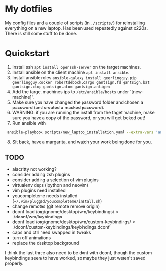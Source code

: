 # My dotfiles

My config files and a couple of scripts (in `./scripts/`) for reinstalling everything on a new laptop. Has been used repeatedly against x220s. There is still some stuff to be done.

# Quickstart

1. Install ssh `apt install openssh-server` on the target machines.
2. Install ansible on the client machine `apt install ansible`.
3. Install ansible roles `ansible-galaxy install geerlingguy.pip geerlingguy.docker robertdebock.cargo gantsign.fd gantsign.bat gantsign.ctop gantsign.atom gantsign.antigen`
4. Add the target machines ips to `/etc/ansible/hosts` under '[new-machine]'.
5. Make sure you have changed the password folder and chosen a password (and created a masked password).
6. WARNING: if you are running the install from the taget machine, make sure you have a copy of the password, or you will get locked out!
7. Run ansible with
```bash
 ansible-playbook scripts/new_laptop_installation.yaml --extra-vars 'ansible_sudo_pass=<SUDO PASS FOR NEW MACHINE>'
 ```
8. Sit back, have a margarita, and watch your work being done for you.

## TODO

* alacritty not working?
* consider adding zsh plugins
* consider adding a selection of vim plugins
* virtualenv deps (ipython and neovim)
* vim plugins need installed
* youcompleteme needs installed (`~/.vim/plugged/youcompleteme/install.sh`)
* change remotes (git remote remove origin)
* dconf load /org/gnome/desktop/wm/keybindings/ < ./dconf/wm/keybindings
* dconf load /org/gnome/desktop/wm/custom-keybindings/ < ./dconf/custom-keybindings/keybindings.dconf
* caps and ctrl need swapped in tweaks
* turn off animations
* replace the desktop background

I think the last three also need to be dont with dconf, though the custom keybindings seem to have worked, so maybe they just weren't saved properly.
